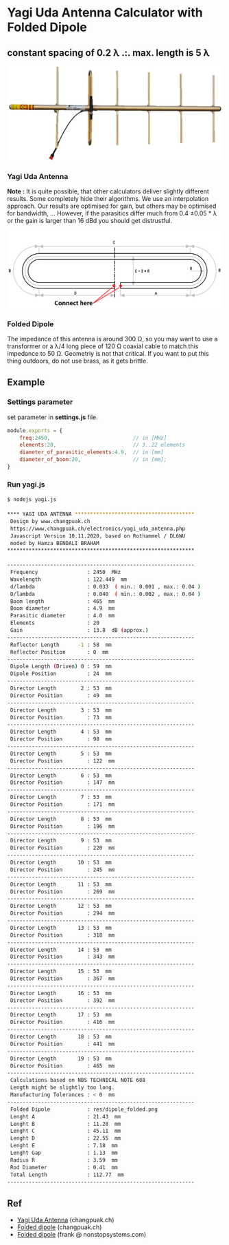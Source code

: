 # Yagi Uda Antenna Calculator with Folded Dipole
## constant spacing of 0.2 λ .:. max. length is 5 λ

![ f](res/yagi.png)

### Yagi Uda Antenna
**Note :** It is quite possible, that other calculators deliver slightly different results. Some completely hide their algorithms. We use an interpolation approach. Our results are optimised for gain, but others may be optimised for bandwidth, ... However, if the parasitics differ much from 0.4 ±0.05 * λ or the gain is larger than 16 dBd you should get distrustful.

![alt](res/dipole_folded.png)

### Folded Dipole
The impedance of this antenna is around 300 Ω, so you may want to use a transformer or a λ/4 long piece of 120 Ω coaxial cable to match this impedance to 50 Ω. Geometriy is not that critical. If you want to put this thing outdoors, do not use brass, as it gets brittle.

## Example
### Settings parameter
set parameter in **settings.js** file.
```js
module.exports = {
    freq:2450,                           // in [MHz]
    elements:20,                         // 3..22 elements
    diameter_of_parasitic_elements:4.9,  // in [mm]
    diameter_of_boom:20,                 // in [mm];
}
```

### Run yagi.js
```bash
$ nodejs yagi.js

**** YAGI UDA ANTENNA ***************************************
 Design by www.changpuak.ch
 https://www.changpuak.ch/electronics/yagi_uda_antenna.php
 Javascript Version 10.11.2020, based on Rothammel / DL6WU
 moded by Hamza BENDALI BRAHAM
*************************************************************

-------------------------------------------------------------
 Frequency                : 2450  MHz
 Wavelength               : 122.449  mm
 d/lambda                 : 0.033  ( min.: 0.001 , max.: 0.04 )
 D/lambda                 : 0.040  ( min.: 0.002 , max.: 0.04 )
 Boom length              : 465  mm
 Boom diameter            : 4.9  mm
 Parasitic diameter       : 4.0  mm
 Elements                 : 20
 Gain                     : 13.8  dB (approx.)
-------------------------------------------------------------
 Reflector Length      -1 : 58  mm
 Reflector Position       : 0  mm
-------------------------------------------------------------
 Dipole Length (Driven) 0 : 59  mm
 Dipole Position          : 24  mm
-------------------------------------------------------------
 Director Length        2 : 53  mm
 Director Position        : 49  mm
-------------------------------------------------------------
 Director Length        3 : 53  mm
 Director Position        : 73  mm
-------------------------------------------------------------
 Director Length        4 : 53  mm
 Director Position        : 98  mm
-------------------------------------------------------------
 Director Length        5 : 53  mm
 Director Position        : 122  mm
-------------------------------------------------------------
 Director Length        6 : 53  mm
 Director Position        : 147  mm
-------------------------------------------------------------
 Director Length        7 : 53  mm
 Director Position        : 171  mm
-------------------------------------------------------------
 Director Length        8 : 53  mm
 Director Position        : 196  mm
-------------------------------------------------------------
 Director Length        9 : 53  mm
 Director Position        : 220  mm
-------------------------------------------------------------
 Director Length       10 : 53  mm
 Director Position        : 245  mm
-------------------------------------------------------------
 Director Length       11 : 53  mm
 Director Position        : 269  mm
-------------------------------------------------------------
 Director Length       12 : 53  mm
 Director Position        : 294  mm
-------------------------------------------------------------
 Director Length       13 : 53  mm
 Director Position        : 318  mm
-------------------------------------------------------------
 Director Length       14 : 53  mm
 Director Position        : 343  mm
-------------------------------------------------------------
 Director Length       15 : 53  mm
 Director Position        : 367  mm
-------------------------------------------------------------
 Director Length       16 : 53  mm
 Director Position        : 392  mm
-------------------------------------------------------------
 Director Length       17 : 53  mm
 Director Position        : 416  mm
-------------------------------------------------------------
 Director Length       18 : 53  mm
 Director Position        : 441  mm
-------------------------------------------------------------
 Director Length       19 : 53  mm
 Director Position        : 465  mm
-------------------------------------------------------------
 Calculations based on NBS TECHNICAL NOTE 688
 Length might be slightly too long.
 Manufacturing Tolerances : < 0  mm
-------------------------------------------------------------
 Folded Dipole            : res/dipole_folded.png
 Lenght A                 : 21.43  mm
 Lenght B                 : 11.28  mm
 Lenght C                 : 45.11  mm
 Lenght D                 : 22.55  mm
 Lenght E                 : 7.18  mm
 Lenght Gap               : 1.13  mm
 Radius R                 : 3.59  mm
 Rod Diameter             : 0.41  mm
 Total Length             : 112.77  mm
-------------------------------------------------------------
```


## Ref
- [Yagi Uda Antenna](https://www.changpuak.ch/electronics/yagi_uda_antenna.php)  (changpuak.ch)  
- [Folded dipole](https://www.changpuak.ch/electronics/Dipole_folded.php) (changpuak.ch)  
- [Folded dipole](https://www.nonstopsystems.com/radio/frank_radio_antenna_folded_dipole.htm) (frank @ nonstopsystems.com)  